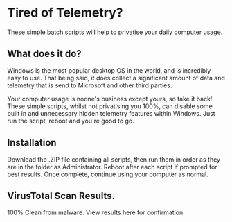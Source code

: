 
# Tired of Telemetry?

These simple batch scripts will help to privatise your daily computer usage.


## What does it do?

Windows is the most popular desktop OS in the world, and is incredibly easy to use. That being said, it does collect a significant amount of data and telemetry that is send to Microsoft and other third parties. 

Your computer usage is noone's business except yours, so take it back! These simple scripts, whilst not privatising you 100%, can disable some built in and unnecessary hidden telemetry features within Windows.
Just run the script, reboot and you're good to go.


## Installation

Download the .ZIP file containing all scripts, then run them in order as they are in the folder as Administrator. Reboot after each script if prompted for best results. Once complete, continue using your computer as normal.
## VirusTotal Scan Results.

100% Clean from malware. View results here for confirmation: 

